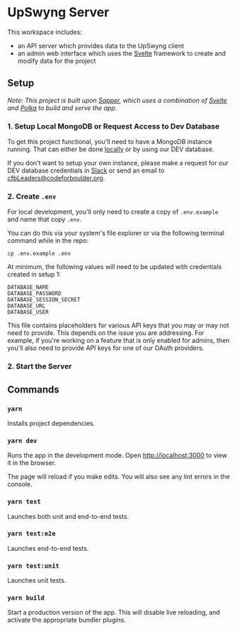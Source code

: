 # UpSwyng Server

This workspace includes:

- an API server which provides data to the UpSwyng client
- an admin web interface which uses the [Svelte](https://svelte.dev/) framework to create and modify data for the project

## Setup

_Note: This project is built upon [Sapper](https://github.com/sveltejs/sapper), which uses a combination of [Svelte](https://svelte.dev/) and [Polka](https://github.com/lukeed/polka) to build and serve the app._

### 1. Setup Local MongoDB or Request Access to Dev Database

To get this project functional, you'll need to have a MongoDB instance running. That can either be done [locally](https://docs.mongodb.com/manual/installation/) or by using our DEV database.

If you don't want to setup your own instance, please make a request for our DEV database credentials in [Slack](https://join.slack.com/t/cfb/shared_invite/enQtODg3NDgxODM3NzE1LTE2ZmU1MTdiYjlmMWQ5MmE0YmEwOTJlZTdjYzJlMjkxYTlhYWI5YmY0YTQxMzRiY2U4OGMwMDk1ZmY0NzNiMGU) or send an email to [cfbLeaders@codeforboulder.org](mailto:cfbLeaders@codeforboulder.org).

### 2. Create `.env`

For local development, you'll only need to create a copy of `.env.example` and name that copy `.env`.

You can do this via your system's file explorer or via the following terminal command while in the repo:

```
cp .env.example .env
```

At minimum, the following values will need to be updated with credentials created in setup 1:

```
DATABASE_NAME
DATABASE_PASSWORD
DATABASE_SESSION_SECRET
DATABASE_URL
DATABASE_USER
```

This file contains placeholders for various API keys that you may or may not need to provide. This depends on the issue you are addressing. For example, if you're working on a feature that is only enabled for admins, then you'll also need to provide API keys for one of our OAuth providers.

### 2. Start the Server

## Commands

### `yarn`

Installs project dependencies.

### `yarn dev`

Runs the app in the development mode.
Open [http://localhost:3000](http://localhost:3000) to view it in the browser.

The page will reload if you make edits. You will also see any lint errors in the console.

### `yarn test`

Launches both unit and end-to-end tests.

### `yarn test:e2e`

Launches end-to-end tests.

### `yarn test:unit`

Launches unit tests.

### `yarn build`

Start a production version of the app. This will disable live reloading, and activate the appropriate bundler plugins.
